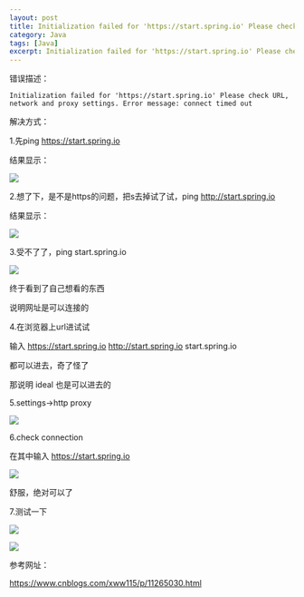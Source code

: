 ```yaml
---
layout: post
title: Initialization failed for 'https://start.spring.io' Please check URL
category: Java
tags: [Java]
excerpt: Initialization failed for 'https://start.spring.io' Please check URL
---
```


错误描述：

	Initialization failed for 'https://start.spring.io' Please check URL, network and proxy settings. Error message: connect timed out

解决方式：

1.先ping https://start.spring.io

结果显示：

![](http://www.nangongyibin.com/assets/images/se1.png)


2.想了下，是不是https的问题，把s去掉试了试，ping http://start.spring.io

结果显示：

![](http://www.nangongyibin.com/assets/images/se2.png)


3.受不了了，ping start.spring.io

![](http://www.nangongyibin.com/assets/images/se3.png)

终于看到了自己想看的东西

说明网址是可以连接的

4.在浏览器上url进试试

输入 https://start.spring.io   http://start.spring.io    start.spring.io 

都可以进去，奇了怪了

那说明 ideal 也是可以进去的

 

5.settings->http proxy

![](http://www.nangongyibin.com/assets/images/se4.png)

 
6.check connection

在其中输入 https://start.spring.io

![](http://www.nangongyibin.com/assets/images/se5.png)

舒服，绝对可以了

 

7.测试一下

![](http://www.nangongyibin.com/assets/images/se6.png)

![](http://www.nangongyibin.com/assets/images/se7.png)


参考网址：

<https://www.cnblogs.com/xww115/p/11265030.html>


